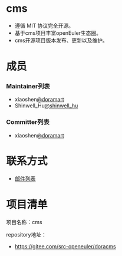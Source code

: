 # cms

- 遵循 MIT 协议完全开源。
- 基于cms项目丰富openEuler生态圈。
- cms开源项目版本发布、更新以及维护。

# 成员


### Maintainer列表

- xiaoshen[@doramart](#https://gitee.com/doramart)
- Shinwell_Hu[@shinwell_hu](#https://gitee.com/shinwell_hu)


### Committer列表

- xiaoshen[@doramart](#https://gitee.com/doramart)

# 联系方式

- [邮件列表](xiaoshen@isrc.iscas.ac.cn)


# 项目清单

项目名称：cms

repository地址：

- https://gitee.com/src-openeuler/doracms
